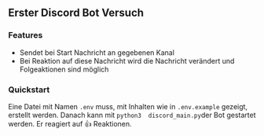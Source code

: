 ## Erster Discord Bot Versuch
### Features

- Sendet bei Start Nachricht an gegebenen Kanal
- Bei Reaktion auf diese Nachricht wird die Nachricht verändert und Folgeaktionen sind möglich

### Quickstart
Eine Datei mit Namen `.env` muss, mit Inhalten wie in `.env.example` gezeigt, erstellt werden. Danach kann mit `python3  discord_main.py`der Bot gestartet werden. Er reagiert auf 👍 Reaktionen.
